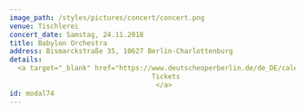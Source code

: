 ```yaml
---
image_path: /styles/pictures/concert/concert.png
venue: Tischlerei
concert_date: Samstag, 24.11.2018
title: Babylon Orchestra
address: Bismarckstraße 35, 10627 Berlin-Charlottenburg
details:
  <a target="_blank" href="https://www.deutscheoperberlin.de/de_DE/calendar/lieder-zwischen-euphrat-und-elbe.15308205">
                                   Tickets
                                    </a>
id: modal74
---
```

